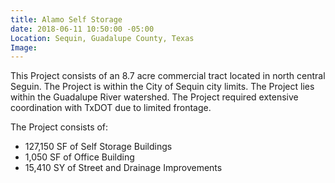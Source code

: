 ```yaml
---
title: Alamo Self Storage
date: 2018-06-11 10:50:00 -05:00
Location: Sequin, Guadalupe County, Texas
Image: 
---
```


This Project consists of an 8.7 acre commercial tract located in north central Seguin.  The Project is within the City of Sequin city limits.  The Project lies within the Guadalupe River watershed.  The Project required extensive coordination with TxDOT due to limited frontage.

The Project consists of: 

* 127,150 SF of Self Storage Buildings
* 1,050 SF of Office Building
* 15,410 SY of Street and Drainage Improvements